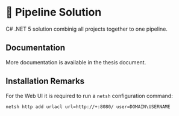 # 🧪 Pipeline Solution

C# .NET 5 solution combinig all projects together to one pipeline.

## Documentation
More documentation is available in the thesis document.
## Installation Remarks
For the Web UI it is required to run a `netsh` configuration command:
```
netsh http add urlacl url=http://+:8080/ user=DOMAIN\USERNAME
```